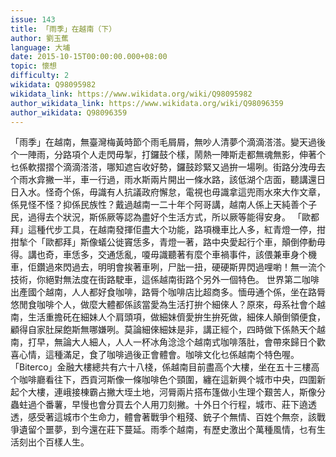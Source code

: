 ```yaml
---
issue: 143
title: 「雨季」在越南（下）
author: 劉玉蕉
language: 大埔
date: 2015-10-15T00:00:00.000+08:00
topic: 懷想
difficulty: 2
wikidata: Q98095982
wikidata_link: https://www.wikidata.org/wiki/Q98095982
author_wikidata_link: https://www.wikidata.org/wiki/Q98096359
author_wikidata: Q98096359
---
```

「雨季」在越南，無臺灣梅黃時節个雨毛屑屑，無吵人清夢个滴滴溚溚。變天過後个一陣雨，分路項个人走閃毋掣，打鑼鼓个樣，鬧熱一陣斯走都無魂無影，伸著个乜係軟摺摺个滴滴溚溚，哪知遮吂收好勢，鑼鼓跈緊又過拚一場咧。街路分洩毋去个雨水弇撇一半，車一行過，雨水斯兩片開出一條水路，該低湖个店面，聽講還日日入水。怪奇个係，毋識有人抗議政府懈怠，電視也毋識拿這兜雨水來大作文章，係見怪不怪？抑係民族性？戴過越南一二十年个阿哥講，越南人係上天純善个子民，過得去个狀況，斯係厥等認為盡好个生活方式，所以厥等能得安身。
「歐都拜」這種代步工具，在越南發揮佢盡大个功能，路項機車比人多，紅青燈一停，拑拑揫个「歐都拜」斯像蟻公徙竇恁多，青燈一著，路中央愛起行个車，顛倒停動毋得。講也奇，車恁多，交通恁亂，嗄毋識聽著有麼个車禍事件，該偎兼車身个機車，佢鑽過來閃過去，明明會挨著車咧，尸朏一扭，硬硬斯畀閃過哩喲！無一流个技術，你絕對無法度在街路駛車，這係越南街路个另外一個特色。
世界第二咖啡出產國个越南，人人都好食咖啡，路脣个咖啡店比超商多。愐毋通个係，坐在路脣悠閒食咖啡个人，做麼大體都係該當愛為生活打拚个細倈人？原來，母系社會个越南，生活重擔矺在細妹人个肩頭項，做細妹儕愛拚生拚死做，細倈人顛倒領便食，顧得自家肚屎飽斯無哪嫌咧。莫論細倈細妹是非，講正經个，四時做下係熱天个越南，打早，無論大人細人，人人一杯冰角淰淰个越南式咖啡落肚，會帶來歸日个歡喜心情，這種滿足，食了咖啡過後正會體會。咖啡文化乜係越南个特色喔。
「Biterco」金融大樓總共有六十八棧，係越南目前盡高个大樓，坐在五十三樓高个咖啡廳看往下，西貢河斯像一條咖啡色个頸圍，纏在這新興个城市中央，四圍新起个大樓，連峨接棟霸占撇大垤土地，河脣兩片搭布篷做小生理个艱苦人，斯像分蟲蛀過个番薯，早慢也會分買去个人用刀刻撇。十外日个行程，城市、莊下遶透透，感受著這城市个生命力，體會著戰爭个粗殘、銃子个無情、百姓个無奈，該戰爭遺留个噩夢，到今還在莊下蔓延。雨季个越南，有歷史激出个萬種風情，乜有生活刻出个百樣人生。